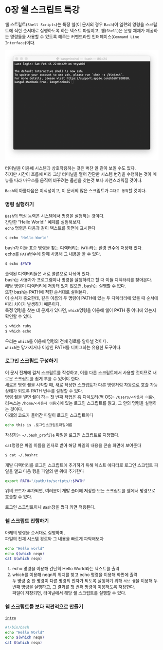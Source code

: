 # 0장 쉘 스크립트 특강

쉘 스트립트(`Shell Scripts`)는 특정 쉘(이 문서의 경우 `Bash`)이 일련의 명령을 스크립트에 적힌 순서대로 실행하도록 하는 텍스트 파일이고, 쉘(`Shell`)은 운영 체제가 제공하는 명령들을 사용할 수 있도록 해주는 커맨드라인 인터페이스(`Command Line Interface`)이다.  

![bash](../img/bash.png)  

터미널을 이용해 시스템과 상호작용하는 것은 벅찬 일 같아 보일 수도 있다.  
하지만 시간이 흐름에 따라 그냥 터미널을 열어 간단한 시스템 변경을 수행하는 것이 메뉴를 따라 마우스를 움직여 바꾸려는 옵션을 찾는것 보다 자연스러워질 것이다.

`Bash`의 아름다움은 이식성이고, 이 문서의 많은 스크립트가 `그대로 동작`할 것이다.

### 명령 실행하기
`Bash`의 핵심 능력은 시스템에서 명령을 실행하는 것이다.  
간단한 "Hello World!" 예제를 실험해보자.  
`echo` 명령은 다음과 같이 텍스트를 화면에 표시한다
```bash
$ echo "Hello World"
```
bash가 이들 표준 명령을 찾는 디렉터리는 `PATH`라는 환경 변수에 저장돼 있다.  
echo를 `PATH`변수에 함께 사용해 그 내용을 볼 수 있다.  
```bash
$ echo $PATH
```
출력된 디렉터리들은 서로 콜론으로 나뉘어 있다.  
bash는 사용자가 프로그램이나 명령을 실행하려고 할 때 이들 디렉터리를 찾아본다.  
해당 명령이 디렉터리에 저장돼 있지 않으면, bash는 실행할 수 없다.  
또한 bash는 PATH에 적힌 순서대로 살펴본다.  
이 순서가 중요한데, 같은 이름의 두 명령이 PATH에 있는 두 디렉터리에 있을 때 순서에 따라 차이가 발생하기 때문이다.  
특정 명령을 찾는 데 문제가 있다면, `which`명령을 이용해 쉘이 PATH 중 어디에 있는지 확인할 수 있다.  
```bash
$ which ruby
$ which echo
```
우리는 `which`를 이용해 명령의 전체 경로를 알아낼 것이다.  
`which`는 망가지거나 이상한 PATH를 디버그하는 유용한 도구이다.

### 로그인 스크립트 구성하기
이 문서 전체에 걸쳐 스크립트를 작성하고, 이를 다른 스크립트에서 사용할 것이므로 새로운 스크립트를 쉽게 부를 수 있어야 한다.  
새로운 명령 쉘을 시작할 때, 새로 작성한 스크립트가 다른 명령처럼 자동으로 호출 가능 상태가 되도록 PATH 변수를 설정할 수 있다.  
명령 쉘을 열면 쉘이 하는 첫 번째 작업은 홈 디렉토리(맥 OS는 `/Users/<사용자 이름>`, 리눅스는 `/home/<사용자 이름>`)에 있는 로그인 스크립트를 읽고, 그 안의 명령을 실행하는 것이다.  
아래의 코드가 들어간 파일이 로그인 스크립트이다
```bash
echo this is .로그인스크립트파일이름
```
작성자는 `~/.bash_profile` 파일을 로그인 스크립트로 지정했다.  

`cat`명령은 파일 이름을 인자로 받아 해당 파일의 내용을 콘솔 화면에 보여준다
```bash
$ cat ~/.bashrc
```
개발 디렉터리를 로그인 스크립트에 추가하기 위해 텍스트 에디터로 로그인 스크립트 파일을 열고 다음 행을 파일의 맨 위에 추가한다
```bash
export PATH="/path/to/scripts/:$PATH"
```
위의 코드가 추가되면, 여러분이 개발 폴더에 저장한 모든 스크립트를 쉘에서 명령으로 호출할 수 있다.

로그인 스크립트이니 `Bash`창을 껐다 키면 적용된다.

### 쉘 스크립트 진행하기
아래의 명령을 순서대로 실행하며,  
파일의 전체 시스템 경로와 그 내용을 빠르게 파악해보자
```bash
echo "Hello world"
echo $(which neqn)
cat $(which neqn)
```
1. echo 명령을 이용해 간단히 Hello World라는 텍스트를 출력
2. which를 이용해 neqn의 위치를 찾고 echo 명령을 이용해 화면에 출력  
  두 명령 중 한 명령이 다른 명령의 인자가 되도록 실행하기 위해 `서브 쉘`을 이용해 두번째 명령을 실행하고, 그 결과를 첫 번째 명령이 이용하도록 저장한다.  
  파일이 저장되면, 터미널에서 해당 쉘 스크립트를 실행할 수 있다.

### 쉘 스크립트를 보다 직관적으로 만들기
[`intro`](shell_scripts/intro)
```bash
#!/bin/bash
echo "Hello World"
echo $(which neqn)
cat $(which neqn)
```